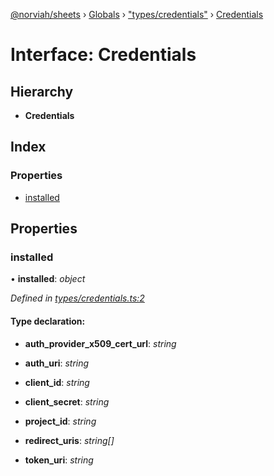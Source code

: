 [@norviah/sheets](../README.md) › [Globals](../globals.md) › ["types/credentials"](../modules/_types_credentials_.md) › [Credentials](_types_credentials_.credentials.md)

# Interface: Credentials

## Hierarchy

* **Credentials**

## Index

### Properties

* [installed](_types_credentials_.credentials.md#installed)

## Properties

###  installed

• **installed**: *object*

*Defined in [types/credentials.ts:2](https://github.com/Norviah/sheets/blob/8905212/src/types/credentials.ts#L2)*

#### Type declaration:

* **auth_provider_x509_cert_url**: *string*

* **auth_uri**: *string*

* **client_id**: *string*

* **client_secret**: *string*

* **project_id**: *string*

* **redirect_uris**: *string[]*

* **token_uri**: *string*
